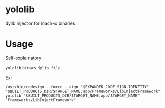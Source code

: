 yololib
=======

dylib injector for mach-o binaries


Usage
============

Self-explainatory

`yololib` `binary` `dylib file`

Ex:

```
/usr/bin/codesign --force --sign "$EXPANDED_CODE_SIGN_IDENTITY" "$BUILT_PRODUCTS_DIR/$TARGET_NAME.app/Frameworks/LibInjectFramework"
yololib "$BUILT_PRODUCTS_DIR/$TARGET_NAME.app/$TARGET_NAME" "Frameworks/LibInjectFramework"
```

